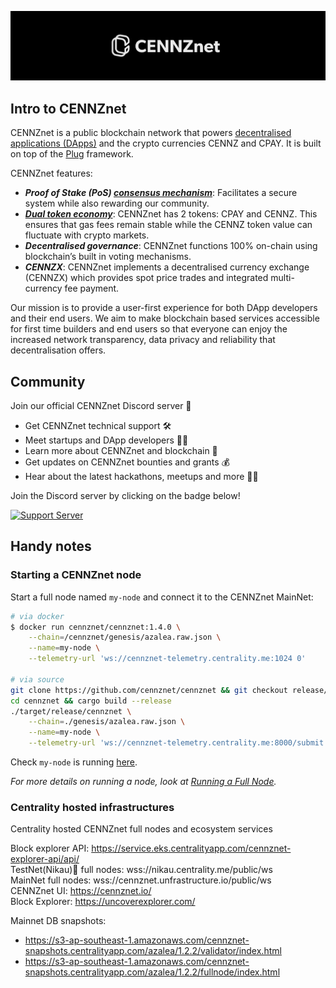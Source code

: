 ![CENNZnet](./assets/images/banner.png)

## Intro to CENNZnet

CENNZnet is a public blockchain network that powers [decentralised applications (DApps)](https://cennz.net/blog/featured-blog-post/what-is-a-dapp/) and the crypto currencies CENNZ and CPAY. It is built on top of the [Plug](https://github.com/plugblockchain/plug-blockchain/) framework.

CENNZnet features:
* ***Proof of Stake (PoS) [consensus mechanism](https://cennz.net/publications/understanding-consensus-mechanisms/)***: Facilitates a secure system while also rewarding our community. 
* ***[Dual token economy](https://cennz.net/publications/tokens-on-cennznet-understanding-the-dual-token-economy/)***: CENNZnet has 2 tokens: CPAY and CENNZ. This ensures that gas fees remain stable while the CENNZ token value can fluctuate with crypto markets.
* ***Decentralised governance***: CENNZnet functions 100% on-chain using blockchain’s built in voting mechanisms.
* ***CENNZX***: CENNZnet implements a decentralised currency exchange (CENNZX) which provides spot price trades and integrated multi-currency fee payment.

Our mission is to provide a user-first experience for both DApp developers and their end users. We aim to make blockchain based services accessible for first time builders and end users so that everyone can enjoy the increased network transparency, data privacy and reliability that decentralisation offers. 


## Community

Join our official CENNZnet Discord server 🤗

* Get CENNZnet technical support 🛠
* Meet startups and DApp developers 👯‍♂️
* Learn more about CENNZnet and blockchain 🙌
* Get updates on CENNZnet bounties and grants 💰
* Hear about the latest hackathons, meetups and more 👩‍💻

Join the Discord server by clicking on the badge below!

[![Support Server](https://img.shields.io/discord/801219591636254770.svg?label=Discord&logo=Discord&colorB=7289da&style=for-the-badge)](https://discord.gg/AnB3tRtkJ4)


## Handy notes
### Starting a CENNZnet node

Start a full node named `my-node` and connect it to the CENNZnet MainNet:
```bash
# via docker
$ docker run cennznet/cennznet:1.4.0 \
    --chain=/cennznet/genesis/azalea.raw.json \
    --name=my-node \
    --telemetry-url 'ws://cennznet-telemetry.centrality.me:1024 0'

# via source
git clone https://github.com/cennznet/cennznet && git checkout release/1.3.0
cd cennznet && cargo build --release
./target/release/cennznet \
    --chain=./genesis/azalea.raw.json \
    --name=my-node \
    --telemetry-url 'ws://cennznet-telemetry.centrality.me:8000/submit 0'
```

Check `my-node` is running [here](http://cennznet-telemetry.centrality.me/#/CENNZnet-Azalea).

*For more details on running a node, look at [Running a Full Node](Network-participating/Node-operating/Running-a-Full-Node).*

### Centrality hosted infrastructures
Centrality hosted CENNZnet full nodes and ecosystem services

Block explorer API: https://service.eks.centralityapp.com/cennznet-explorer-api/api/  
TestNet(Nikau)🌴 full nodes:   wss://nikau.centrality.me/public/ws  
MainNet full nodes: wss://cennznet.unfrastructure.io/public/ws  
CENNZnet UI:        https://cennznet.io/  
Block Explorer:     https://uncoverexplorer.com/  

Mainnet DB snapshots:
- https://s3-ap-southeast-1.amazonaws.com/cennznet-snapshots.centralityapp.com/azalea/1.2.2/validator/index.html  
- https://s3-ap-southeast-1.amazonaws.com/cennznet-snapshots.centralityapp.com/azalea/1.2.2/fullnode/index.html  

